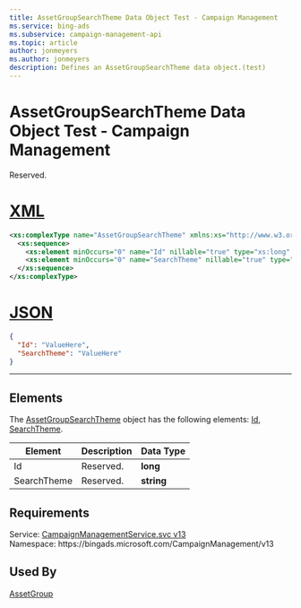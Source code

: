 ```yaml
---
title: AssetGroupSearchTheme Data Object Test - Campaign Management
ms.service: bing-ads
ms.subservice: campaign-management-api
ms.topic: article
author: jonmeyers
ms.author: jonmeyers
description: Defines an AssetGroupSearchTheme data object.(test)
---
```

# AssetGroupSearchTheme Data Object Test - Campaign Management
Reserved.

# [XML](#tab/xml)

```xml
<xs:complexType name="AssetGroupSearchTheme" xmlns:xs="http://www.w3.org/2001/XMLSchema">
  <xs:sequence>
    <xs:element minOccurs="0" name="Id" nillable="true" type="xs:long" />
    <xs:element minOccurs="0" name="SearchTheme" nillable="true" type="xs:string" />
  </xs:sequence>
</xs:complexType>
```

# [JSON](#tab/json)

```json
{
  "Id": "ValueHere",
  "SearchTheme": "ValueHere"
}
```

-----

## <a name="elements"></a>Elements

The [AssetGroupSearchTheme](assetgroupsearchtheme.md) object has the following elements: [Id](#id), [SearchTheme](#searchtheme).

|Element|Description|Data Type|
|-----------|---------------|-------------|
|<a name="id"></a>Id|Reserved.|**long**|
|<a name="searchtheme"></a>SearchTheme|Reserved.|**string**|

## Requirements
Service: [CampaignManagementService.svc v13](https://campaign.api.bingads.microsoft.com/Api/Advertiser/CampaignManagement/v13/CampaignManagementService.svc)  
Namespace: https\://bingads.microsoft.com/CampaignManagement/v13  

## Used By
[AssetGroup](assetgroup.md)  
